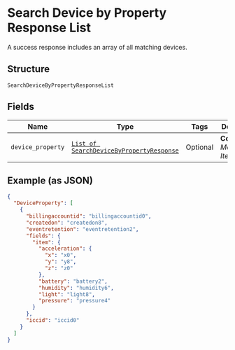 
# Search Device by Property Response List

A success response includes an array of all matching devices.

## Structure

`SearchDeviceByPropertyResponseList`

## Fields

| Name | Type | Tags | Description |
|  --- | --- | --- | --- |
| `device_property` | [`List of SearchDeviceByPropertyResponse`](../../doc/models/search-device-by-property-response.md) | Optional | **Constraints**: *Maximum Items*: `100` |

## Example (as JSON)

```json
{
  "DeviceProperty": [
    {
      "billingaccountid": "billingaccountid0",
      "createdon": "createdon8",
      "eventretention": "eventretention2",
      "fields": {
        "item": {
          "acceleration": {
            "x": "x0",
            "y": "y8",
            "z": "z0"
          },
          "battery": "battery2",
          "humidity": "humidity6",
          "light": "light8",
          "pressure": "pressure4"
        }
      },
      "iccid": "iccid0"
    }
  ]
}
```

